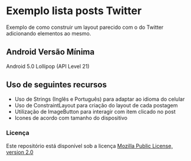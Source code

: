 # Exemplo lista posts Twitter
Exemplo de como construir um layout parecido com o do Twitter adicionando elementos ao mesmo.

## Android Versão Mínima
Android 5.0 Lollipop (API Level 21)

## Uso de seguintes recursos
* Uso de Strings (Inglês e Português) para adaptar ao idioma do celular
* Uso de ConstraintLayout para criação do layout de cada postagem
* Utilização de ImageButton para interagir com item clicado no post
* Icones de acordo com tamanho do dispositivo


### Licença
Este repositório está disponível sob a licença [Mozilla Public License, version 2.0](https://github.com/jhonatasrm/exemplo-lista-posts-Twitter/blob/master/LICENSE)
